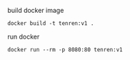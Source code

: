 build docker image

```
docker build -t tenren:v1 .
```

run docker

```
docker run --rm -p 8080:80 tenren:v1
```
